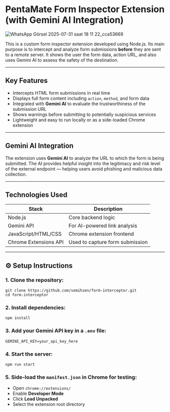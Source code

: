 # PentaMate Form Inspector Extension (with Gemini AI Integration)

![WhatsApp Görsel 2025-07-31 saat 18 11 22_cca53669](https://github.com/user-attachments/assets/5f96f54e-d023-4415-8ebe-95ac0cfca0af)


This is a custom form inspector extension developed using Node.js. Its main purpose is to intercept and analyze form submissions **before** they are sent to a remote server. It shows the user the form data, action URL, and also uses Gemini AI to assess the safety of the destination.

---

##  Key Features

- Intercepts HTML form submissions in real time  
- Displays full form content including `action`, `method`, and form data  
- Integrated with **Gemini AI** to evaluate the trustworthiness of the submission URL  
- Shows warnings before submitting to potentially suspicious services  
- Lightweight and easy to run locally or as a side-loaded Chrome extension  

---

## Gemini AI Integration

The extension uses **Gemini AI** to analyze the URL to which the form is being submitted. The AI provides helpful insight into the legitimacy and risk level of the external endpoint — helping users avoid phishing and malicious data collection.

---

## Technologies Used

| Stack                | Description                               |
|----------------------|-------------------------------------------|
| Node.js              | Core backend logic                        |
| Gemini API           | For AI-powered link analysis              |
| JavaScript/HTML/CSS  | Chrome extension frontend                 |
| Chrome Extensions API| Used to capture form submission           |

---
## ⚙️ Setup Instructions

### 1. Clone the repository:

```
git clone https://github.com/semihzen/form-interceptor.git
cd form-interceptor
```

### 2. Install dependencies:

```
npm install
```

### 3. Add your Gemini API key in a `.env` file:

```
GEMINI_API_KEY=your_api_key_here
```

### 4. Start the server:

```
npm run start
```

### 5. Side-load the `manifest.json` in Chrome for testing:

- Open `chrome://extensions/`
- Enable **Developer Mode**
- Click **Load Unpacked**
- Select the extension root directory




